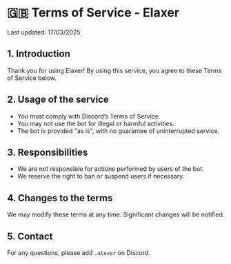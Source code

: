 # 🇬🇧 Terms of Service - Elaxer

Last updated: 17/03/2025

## 1. Introduction
Thank you for using Elaxer! By using this service, you agree to these Terms of Service below.

## 2. Usage of the service
- You must comply with Discord’s Terms of Service.
- You may not use the bot for illegal or harmful activities.
- The bot is provided "as is", with no guarantee of uninterrupted service.

## 3. Responsibilities
- We are not responsible for actions performed by users of the bot.
- We reserve the right to ban or suspend users if necessary.

## 4. Changes to the terms
We may modify these terms at any time. Significant changes will be notified.

## 5. Contact
For any questions, please add `.alexer` on Discord.
